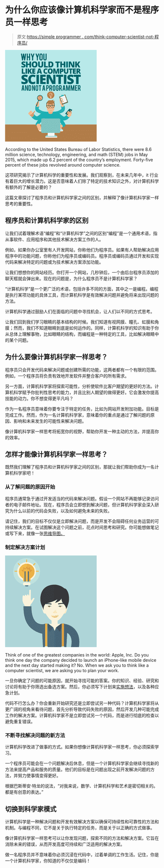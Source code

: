 # 为什么你应该像计算机科学家而不是程序员一样思考

> 原文:[https://simple programmer . com/think-computer-scientist-not-程序员/](https://simpleprogrammer.com/think-computer-scientist-not-programmer/)

![](img/ad5da6b87e346e32e4eb34cdb363af99.png)

According to the United States Bureau of Labor Statistics, there were 8.6 million science, technology, engineering, and math (STEM) jobs in May 2015, which made up 6.2 percent of the country’s employment. Forty-five percent of these jobs revolved around computer science.

这项研究揭示了计算机科学的重要性和发展。我们观察到，在未来几年中，it 行业有着巨大的增长潜力。这是否意味着人们除了特定的技术知识之外，对计算机科学有额外的了解是必要的？

这篇文章探讨了程序员和计算机科学家之间的区别，并解释了像计算机科学家一样思考的重要性。

## 程序员和计算机科学家的区别

让我们试着理解术语“编程”和“计算机科学”之间的区别“编程”是一个通用术语，指从事软件、应用程序和其他技术解决方案工作的人。

例如，如果你办公室里有人开发网站，你称他们为程序员。如果有人帮助解决应用程序中的功能问题，你称他们为程序员或编码员。程序员或编码员通过开发和实现代码来解决特定的问题或为技术解决方案添加功能。

让我们想想你的网站经历。你打开一个网站，几秒钟后，一个由后台程序员添加的聊天框就会弹出来。现在的问题是，为什么程序员不是计算机科学家？

“计算机科学”是一个更广泛的术语，包括许多不同的方面，其中之一是编程。编程是执行某项功能的具体工具，而计算机科学是有效解决问题并避免将来出现问题的方法。

计算机科学通过鼓励人们在面临的问题中寻找机会，让人们以不同的方式思考。

让我们回到我们学习眼睛的基本结构的时候。我们知道有视网膜、瞳孔、虹膜和角膜；然而，我们不知道眼睛到底是如何运作的。同样，计算机科学的知识有助于你从总体上理解事物，比如眼睛的结构，而编程是一种特定的工具，比如解决眼睛中的某个问题。

## 为什么要像计算机科学家一样思考？

程序员只会开发代码来解决问题或创建所需的功能，这两者都有一个有限的范围。例如，一个程序员将负责有效地开发软件并整合客户的所有需求。

另一方面，计算机科学家将探索可能性，分析使软件比客户期望的更好的方法。计算机科学赋予你批判性思考的能力，并且比别人期望的做得更好。它会激发你提高技能的动力。你不想变得更平凡吗？

作为一名程序员意味着你要专注于特定的任务，比如为网站开发附加功能。目标是完成工作。然而，作为一名计算机科学家，意味着你的重点是通过了解问题的原因、影响和未来发生的可能性来解决问题。

像计算机科学家一样思考将拓宽你的视野，帮助你开发一种主动的方法，并提高你的效率。

## 怎样才能像计算机科学家一样思考？

既然我们理解了程序员和计算机科学家之间的区别，那就让我们帮助你成为一名计算机科学家吧！

### 从了解问题的原因开始

程序员通常急于通过开发适当的代码来解决问题。假设一个网站不再能够记录访问者的电子邮件地址。现在，程序员会立即想到解决问题，但计算机科学家会深入研究为什么以前的代码会失败，以及如何避免未来的失败。

请记住，我们的目标不仅仅是立即解决问题，而是开发不会阻碍任何业务运营的可持续解决方案。在试图解决这个问题之前，花点时间思考和研究。你可能想做笔记或写下来，就像一张[思维导图。](https://imindmap.com/articles/why-mind-mapping-works/)

### 制定解决方案计划

![](img/9c9fe665e7af1fc94024b46663cbe1a1.png)

Think of one of the greatest companies in the world: Apple, Inc. Do you think one day the company decided to launch an iPhone-like mobile device and the next day started making it? No. When we ask you to think like a computer scientist, we are asking you to plan your work.

一旦你确定了问题的可能原因，就开始寻找可能的答案。你的知识、经验、研究和讨论将有助于你筛选出备选方案。然后，你必须写下计划来[实施想法](https://www.cubix.co/brief-guide-building-scalable-marketplaces/?utm_source=simpleprogrammer.comols&utm_medium=Guestposting&utm_campaign=computer-scientist)，以及各种应急计划。

代码不行怎么办？你会重新开始研究还是立即尝试另一种代码？计算机科学家将从更广阔的视角来看待问题，首先分析导致代码失败的原因，然后开发几种可能完成工作的解决方案。计算机科学家不是立即尝试另一个代码，而是进行彻底的检查以避免重复错误。

### 不断寻找解决问题的新方法

计算机科学改进了做事的方式。如果你想像计算机科学家一样思考，你必须探索学习。

一个程序员可能会在一个问题解决后休息，但是一个计算机科学家会继续寻找新的方法来提高产品和服务的质量。他们的目标是在问题出现之前开发解决问题的方法，并努力使事情变得更好。

根据巴斯蒂安·特龙的说法，“对我来说，数学、计算机科学和艺术是密切相关的。都是有创意的表达。”

## 切换到科学家模式

计算机科学是一种解决问题和开发有效解决方案以确保可持续性和可靠性的方法和机制。与编程不同，它不是关于执行特定的任务，而是关于以正确的方式做事。

像计算机科学家一样思考可以让你发现问题，探索不同的方法和解决方案。它旨在消除未来的错误，从而开发高度可持续和广泛适用的解决方案。

做一名程序员并不意味着你必须沉浸在代码中，过着单调的工作生活。记住，你是一个计算机科学家，你知道的不仅仅是编码！